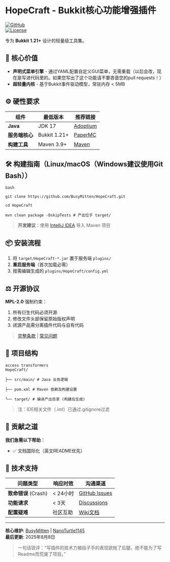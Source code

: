 # HopeCraft - Bukkit核心功能增强插件
[![GitHub](https://img.shields.io/badge/GitHub-源码-blue?logo=github)](https://github.com/BusyMitten/HopeCraft)  
[![License](https://img.shields.io/badge/License-MPL--2.0-orange)](https://www.mozilla.org/en-US/MPL/2.0/)

专为 **Bukkit 1.21+** 设计的轻量级工具集。

## 🚀 核心价值
- **声明式菜单引擎** - 通过YAML配置自定义GUI菜单，无需重载（以后会改，现在是写进代码里的。如果您写出了这个功能请不要吝啬您的pull requests！）
- **超轻量内核** - 基于Bukkit事件驱动模型，常驻内存 < 5MB

## ⚙️ 硬性要求
| 组件            | 最低版本       | 推荐链接                     |  
|----------------|--------------|----------------------------|  
| **Java**       | JDK 17       | [Adoptium](https://adoptium.net/) |  
| **服务端核心**   | Bukkit 1.21+ | [PaperMC](https://papermc.io/) |  
| **构建工具**     | Maven 3.9+   | [Maven](https://maven.apache.org/) |  

## 🛠️ 构建指南（Linux/macOS（Windows建议使用Git Bash））
```
bash

git clone https://github.com/BusyMitten/HopeCraft.git

cd HopeCraft

mvn clean package -DskipTests # 产出位于 target/
```
> **开发建议**：使用 [IntelliJ IDEA](https://www.jetbrains.com/idea/) 导入 Maven 项目

## 📦 安装流程
1. 将 `target/HopeCraft-*.jar` 置于服务端 `plugins/`
2. **重启服务端**（首次加载必需）
3. 按需编辑生成的 `plugins/HopeCraft/config.yml`

## ⚖️ 开源协议
**MPL-2.0** 强制约束：
1. 所有衍生代码必须开源
2. 修改文件头部保留原始版权声明
3. 闭源产品需分离插件代码与自有代码
> [完整条款](https://www.mozilla.org/en-US/MPL/2.0/) | [常见问题](https://www.mozilla.org/en-US/MPL/2.0/FAQ/)

## 🧩 项目结构
```
access transformers
HopeCraft/

├── src/main/ # Java 业务逻辑

├── pom.xml # Maven 依赖及构建设置

└── target/ # 编译产出目录 (构建后生成)
```
> 注：IDE相关文件（.iml）已通过.gitignore过滤

## 🤝 贡献之道
**我们急需以下帮助**：
- ✅ 文档国际化（英文README优先）


## 🚨 技术支持
| 问题类型               | 响应时效     | 沟通渠道                                     |  
|------------------------|------------|--------------------------------------------|  
| **致命错误** (Crash)   | < 24小时    | [GitHub Issues](https://github.com/BusyMitten/HopeCraft/issues) |  
| **功能请求**           | < 3天       | [Discussions](https://github.com/BusyMitten/HopeCraft/discussions) |  
| **配置疑难**           | 社区互助     | [Wiki文档](https://github.com/BusyMitten/HopeCraft/wiki) |  

---  
**核心维护**: [BusyMitten](https://github.com/BusyMitten) | [NanoTurtle1145](https://github.com/NanoTurtle1145)  
**最后更新**: 2025年8月8日
> 一句话锐评：​​“写插件的技术力被段子手的表现欲拖了后腿，绝不能为了写Readme而荒废了项目。”​
